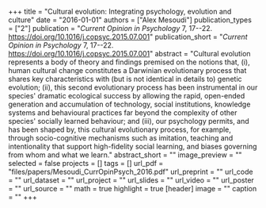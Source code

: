 +++
title = "Cultural evolution: Integrating psychology, evolution and culture"
date = "2016-01-01"
authors = ["Alex Mesoudi"]
publication_types = ["2"]
publication = "_Current Opinion in Psychology_ 7, 17--22. https://doi.org/10.1016/j.copsyc.2015.07.001"
publication_short = "_Current Opinion in Psychology_ 7, 17--22. https://doi.org/10.1016/j.copsyc.2015.07.001"
abstract = "Cultural evolution represents a body of theory and findings premised on the notions that, (i), human cultural change constitutes a Darwinian evolutionary process that shares key characteristics with (but is not identical in details to) genetic evolution; (ii), this second evolutionary process has been instrumental in our species' dramatic ecological success by allowing the rapid, open-ended generation and accumulation of technology, social institutions, knowledge systems and behavioural practices far beyond the complexity of other species' socially learned behaviour; and (iii), our psychology permits, and has been shaped by, this cultural evolutionary process, for example, through socio-cognitive mechanisms such as imitation, teaching and intentionality that support high-fidelity social learning, and biases governing from whom and what we learn."
abstract_short = ""
image_preview = ""
selected = false
projects = []
tags = []
url_pdf = "files/papers/Mesoudi_CurrOpinPsych_2016.pdf"
url_preprint = ""
url_code = ""
url_dataset = ""
url_project = ""
url_slides = ""
url_video = ""
url_poster = ""
url_source = ""
math = true
highlight = true
[header]
image = ""
caption = ""
+++
